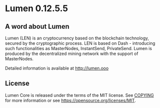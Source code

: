 Lumen 0.12.5.5
===============================


A word about Lumen
-------------------

Lumen (LEN) is an cryptocurrency based on the blockchain technology, secured by the cryptographic process. LEN is based on Dash - introducing such functionalities as MasterNodes, InstantSend, PrivateSend.
Lumen is produced by the decentralized mining network with the support of MasterNodes.

Detailed information is available at http://lumen.ooo


License
-------

Lumen Core is released under the terms of the MIT license. See [COPYING](COPYING) for more
information or see https://opensource.org/licenses/MIT.